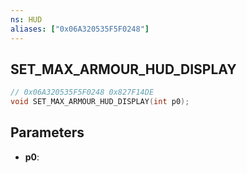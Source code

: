 ```yaml
---
ns: HUD
aliases: ["0x06A320535F5F0248"]
---
```

## SET_MAX_ARMOUR_HUD_DISPLAY

```c
// 0x06A320535F5F0248 0x827F14DE
void SET_MAX_ARMOUR_HUD_DISPLAY(int p0);
```

## Parameters
* **p0**: 

